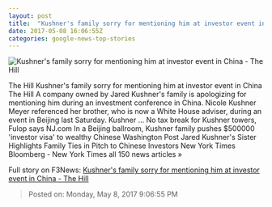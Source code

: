 ```yaml
---
layout: post
title:  "Kushner's family sorry for mentioning him at investor event in China - The Hill"
date: 2017-05-08 16:06:55Z
categories: google-news-top-stories
---
```


![Kushner's family sorry for mentioning him at investor event in China - The Hill](http://thehill.com/sites/default/files/kushnerjared_031717gn_lead.jpg)

The Hill Kushner's family sorry for mentioning him at investor event in China The Hill A company owned by Jared Kushner's family is apologizing for mentioning him during an investment conference in China. Nicole Kushner Meyer referenced her brother, who is now a White House adviser, during an event in Beijing last Saturday. Kushner ... No tax break for Kushner towers, Fulop says NJ.com In a Beijing ballroom, Kushner family pushes $500000 'investor visa' to wealthy Chinese Washington Post Jared Kushner's Sister Highlights Family Ties in Pitch to Chinese Investors New York Times Bloomberg - New York Times all 150 news articles »


Full story on F3News: [Kushner's family sorry for mentioning him at investor event in China - The Hill](http://www.f3nws.com/n/FehMdD)

> Posted on: Monday, May 8, 2017 9:06:55 PM
